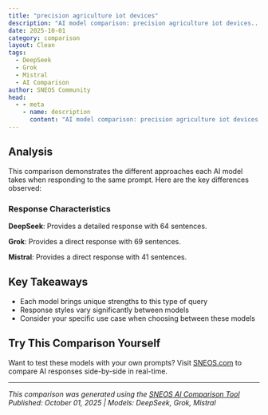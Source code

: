 ```yaml
---
title: "precision agriculture iot devices"
description: "AI model comparison: precision agriculture iot devices..."
date: 2025-10-01
category: comparison
layout: Clean
tags:
  - DeepSeek
  - Grok
  - Mistral
  - AI Comparison
author: SNEOS Community
head:
  - - meta
    - name: description
      content: "AI model comparison: precision agriculture iot devices..."
---
```


<ChatComparison
  title="precision agriculture iot devices"
  prompt="precision agriculture iot devices"
  :responses='{"DeepSeek": "Of course. Let\u0027s break down **Precision Agriculture IoT Devices**\u2014a transformative field that is revolutionizing farming by making it more data-driven, efficient, and sustainable.\n\nAt its core, Precision Agriculture (or \u0022Smart Farming\u0022) uses IoT (Internet of Things) to monitor, analyze, and automate agricultural processes. IoT devices are the physical tools that collect and act on this data.\n\n---\n\n### The Core Concept: The \u0022Sense, Analyze, Act\u0022 Loop\n\nIoT in agriculture creates a continuous feedback loop:\n\n1. **SENSE:** Devices in the field (sensors, drones, satellites) collect data.\n2. **ANALYZE:** Data is sent to a platform (often cloud-based) where it\u0027s processed, often with AI and machine learning, to generate insights.\n3. **ACT:** The insights are used to make precise, targeted decisions, often triggering automated actions (like irrigation or alerts).\n\n---\n\n### Categories of IoT Devices in Precision Agriculture\n\nHere are the main types of devices, categorized by their function:\n\n#### 1. In-Ground \u0026 In-Field Sensor Networks\nThese are the workhorses, placed directly in the soil or environment to measure specific variables.\n\n* **Soil Moisture Sensors:** Measure water content at different root depths. This is the foundation of smart irrigation, preventing both over- and under-watering.\n* **Soil Nutrient Sensors:** Monitor levels of key nutrients like Nitrogen (N), Phosphorus (P), and Potassium (K). This allows for variable-rate fertilizer application, applying only what is needed where it\u0027s needed.\n* **pH Sensors:** Measure soil acidity/alkalinity, crucial for nutrient availability to plants.\n* **Weather Stations (Microclimate Sensors):** Measure temperature, humidity, rainfall, wind speed, and solar radiation at the field level. This provides hyper-local data for disease prediction models and frost alerts.\n* **Environmental Sensors:** Can monitor air quality, leaf wetness (for disease risk), and light intensity.\n\n#### 2. Remote Sensing \u0026 Imaging Platforms\nThese devices provide a \u0022bird\u0027s-eye view\u0022 of the entire field.\n\n* **Drones (UAVs):**\n * **Multispectral/Hyperspectral Cameras:** Capture data beyond what the human eye can see (e.g., Near-Infrared). This reveals plant health (via NDVI - Normalized Difference Vegetation Index), water stress, and pest infestations long before they are visible.\n * **Thermal Cameras:** Identify variations in field temperature, which can indicate irrigation problems or disease.\n* **Satellites:** Provide regular, wide-area imagery for monitoring large-scale crop health, growth stages, and field boundaries over time.\n\n#### 3. Livestock Monitoring Devices\nPrecision agriculture isn\u0027t just for crops; it\u0027s also for animal husbandry.\n\n* **GPS Trackers \u0026 Wearables:** Collars or ear tags with GPS to monitor herd location and prevent theft.\n* **Health Monitors:** Sensors that track body temperature, heart rate, and rumination (chewing) activity. This allows for early detection of illness, optimal breeding time identification, and reduced antibiotic use.\n* **Automated Feeding Systems:** IoT-enabled systems that dispense precise amounts of feed based on the animal\u0027s age, weight, and production stage.\n\n#### 4. Smart Actuators \u0026 Automation Machinery\nThese are the devices that \u0022act\u0022 on the insights provided by the sensors.\n\n* **Variable-Rate Technology (VRT) Systems:** Controllers on tractors that automatically adjust the rate of seed, fertilizer, or pesticide application in real-time as the machine moves across the field, based on a pre-loaded prescription map.\n* **Smart Irrigation Controllers:** Automatically turn irrigation systems on/off or adjust water flow based on data from soil moisture sensors and weather forecasts.\n* **Autonomous Tractors \u0026 Robots:** Self-driving machines that can perform tasks like planting, weeding, and harvesting with extreme precision, 24/7.\n\n#### 5. Gateway \u0026 Connectivity Hardware\nThis is the \u0022plumbing\u0022 that makes it all work.\n\n* **Gateways/LPWA Base Stations:** Devices placed at the edge of the field that collect data from all the sensors (often using low-power protocols like **LoRaWAN** or **Sigfox**) and send it to the cloud via cellular (4G/5G) or satellite networks.\n* **On-Board Modems (Telematics):** Built into tractors and harvesters to transmit data on vehicle location, fuel usage, and implement performance for fleet management.\n\n---\n\n### Key Benefits of Using These Devices\n\n* **Increased Yields \u0026 Crop Quality:** Optimizing inputs directly leads to healthier plants and higher output.\n* **Massive Resource Efficiency:**\n * **Water Savings:** Up to 30-50% reduction with smart irrigation.\n * **Fertilizer \u0026 Pesticide Reduction:** Targeted application reduces costs and environmental runoff.\n* **Reduced Labor Costs:** Automation of monitoring and tasks frees up labor for more critical activities.\n* **Data-Driven Decision Making:** Moves farming from intuition-based to fact-based management.\n* **Improved Sustainability:** Less waste, lower carbon footprint, and healthier soil.\n* **Risk Mitigation:** Early detection of pests, diseases, and equipment failures.\n\n---\n\n### Challenges \u0026 Considerations\n\n* **High Initial Investment:** Hardware, software, and setup can be expensive.\n* **Technical Expertise:** Farmers need to become data managers to some degree.\n* **Connectivity:** Rural areas often have poor internet/cellular coverage, making LPWA networks like LoRaWAN crucial.\n* **Data Security \u0026 Ownership:** Who owns the farm data, and how is it protected?\n* **Interoperability:** Devices from different manufacturers need to work together seamlessly, which is not always the case.\n\n### Real-World Example: Smart Irrigation System\n\n1. **SENSE:** A network of soil moisture sensors buried in a vineyard measures water tension at 12\u0022 and 24\u0022 depths.\n2. **ANALYZE:** The data is sent via a LoRaWAN gateway to a cloud platform. The platform compares the readings to the specific water needs of the grape varietal and incorporates a local weather forecast predicting high heat.\n3. **ACT:** The platform sends a command to the smart irrigation controller to run a specific zone\u0027s drip lines for 45 minutes during the cool of the evening, delivering the perfect amount of water to combat the coming heat stress, while a neighboring zone with adequate moisture remains off.\n\n### Leading Companies in the Space\n\n* **John Deere** (full-solution machinery \u0026 tech)\n* **Trimble** (guidance, VRT, software)\n* **The Climate Corporation (Bayer)** (digital platform, FieldView)\n* **Sentera** (drones \u0026 sensors)\n* **CropX** (soil sensing \u0026 irrigation control)\n* **Semios** (pest management \u0026 irrigation optimization for permanent crops)\n\nIn summary, Precision Agriculture IoT devices are turning farms into connected, intelligent ecosystems. They empower farmers to do more with less, which is essential for feeding a growing global population in an era of climate change and resource constraints.", "Grok": "Precision agriculture (PA) is a farming management concept based on observing, measuring, and responding to inter- and intra-field variability in crops. Internet of Things (IoT) devices play a crucial role in enabling precision agriculture by collecting real-time data, automating processes, and optimizing resource use. Below is an overview of IoT devices commonly used in precision agriculture, their functionalities, and benefits:\n\n---\n\n### **1. Types of IoT Devices in Precision Agriculture**\nIoT devices in precision agriculture are designed to monitor environmental conditions, manage resources, and improve crop and livestock productivity. Some common devices include:\n\n#### **a. Sensors**\n- **Soil Sensors**: Measure soil moisture, temperature, pH levels, and nutrient content (nitrogen, phosphorus, potassium). Examples: Soil moisture sensors, EC (electrical conductivity) sensors.\n - Application: Optimize irrigation and fertilizer use.\n- **Weather Sensors**: Monitor temperature, humidity, rainfall, wind speed, and solar radiation.\n - Application: Predict weather patterns and make informed decisions about planting or harvesting.\n- **Crop Health Sensors**: Use multispectral or hyperspectral imaging to assess crop health by detecting stress, disease, or pest infestations.\n - Application: Enable early intervention to prevent crop losses.\n\n#### **b. Drones (Unmanned Aerial Vehicles - UAVs)**\n- Equipped with cameras and sensors (RGB, thermal, or multispectral) to capture aerial imagery of fields.\n- Application: Monitor crop health, map fields, assess irrigation needs, and apply pesticides or fertilizers in specific areas.\n\n#### **c. Smart Irrigation Systems**\n- IoT-enabled irrigation systems use data from soil moisture sensors and weather forecasts to automate watering.\n- Application: Reduce water wastage by delivering the right amount of water at the right time.\n\n#### **d. Livestock Monitoring Devices**\n- Wearable IoT devices (collars, ear tags) for animals to track location, health metrics (heart rate, temperature), and behavior.\n- Application: Ensure animal welfare, detect diseases early, and optimize breeding cycles.\n\n#### **e. GPS and GIS Devices**\n- GPS-enabled devices and Geographic Information Systems (GIS) are used for field mapping, tractor guidance, and variable rate technology (VRT) for seed, fertilizer, or pesticide application.\n- Application: Improve planting accuracy and reduce overlap or waste.\n\n#### **f. Smart Cameras and Imaging Systems**\n- IoT cameras with AI capabilities for real-time monitoring of crops, pests, and weeds.\n- Application: Identify and address issues like pest infestations or weed growth without manual inspection.\n\n#### **g. Farm Management Systems (Platforms)**\n- IoT platforms integrate data from various sensors and devices into a single dashboard for analysis and decision-making.\n- Application: Provide insights on crop performance, resource usage, and predictive analytics.\n\n#### **h. Automated Machinery**\n- IoT-enabled tractors, harvesters, and sprayers that operate autonomously or semi-autonomously using real-time data.\n- Application: Reduce labor costs and increase operational efficiency.\n\n---\n\n### **2. How IoT Devices Work in Precision Agriculture**\n- **Data Collection**: Sensors and devices collect data on environmental conditions, soil health, crop status, and livestock.\n- **Data Transmission**: IoT devices use communication technologies like Wi-Fi, LoRaWAN, NB-IoT, or 4G/5G to send data to a central server or cloud platform.\n- **Data Analysis**: Machine learning (ML) and artificial intelligence (AI) algorithms analyze the data to provide actionable insights.\n- **Automation**: IoT systems trigger actions such as adjusting irrigation, applying fertilizers, or sending alerts to farmers via mobile apps.\n\n---\n\n### **3. Benefits of IoT in Precision Agriculture**\n- **Resource Optimization**: Reduces overuse of water, fertilizers, and pesticides by applying them only where needed.\n- **Increased Yield**: Early detection of issues and precise interventions improve crop health and productivity.\n- **Cost Efficiency**: Automation and data-driven decisions lower labor and input costs.\n- **Sustainability**: Minimizes environmental impact by reducing chemical runoff and water waste.\n- **Real-Time Monitoring**: Farmers can monitor fields remotely, saving time and effort.\n- **Data-Driven Decisions**: Historical and predictive data help in planning and risk management.\n\n---\n\n### **4. Challenges of IoT in Precision Agriculture**\n- **High Initial Costs**: Deploying IoT devices and infrastructure can be expensive for small-scale farmers.\n- **Connectivity Issues**: Many rural areas lack reliable internet or network coverage.\n- **Data Security**: IoT devices are vulnerable to cyberattacks, risking sensitive farm data.\n- **Technical Expertise**: Farmers may require training to use and maintain IoT systems effectively.\n- **Interoperability**: Compatibility issues between devices and platforms from different manufacturers.\n\n---\n\n### **5. Popular IoT Devices and Platforms for Precision Agriculture**\n- **Devices and Brands**:\n - **John Deere Operations Center**: Offers IoT solutions for equipment monitoring and farm management.\n - **Trimble Ag Software**: Provides GPS and IoT solutions for precision farming.\n - **Climate FieldView**: A platform for data collection and visualization using IoT sensors and imagery.\n - **Libelium Agriculture Sensors**: IoT sensors for soil, weather, and crop monitoring.\n - **DJI Agras Drones**: Drones for crop monitoring and spraying.\n- **Platforms**:\n - **FarmLogs**: A farm management software integrating IoT data.\n - **AgriWebb**: A livestock management platform with IoT integration.\n - **Granular**: A platform for farm planning and IoT data analytics.\n\n---\n\n### **6. Future Trends in IoT for Precision Agriculture**\n- **5G Connectivity**: Faster and more reliable data transmission for real-time monitoring.\n- **Edge Computing**: Processing data locally on IoT devices to reduce latency and bandwidth dependency.\n- **AI and ML Integration**: Enhanced predictive analytics for weather, pests, and crop yields.\n- **Blockchain**: Secure data sharing and traceability in agricultural supply chains.\n- **Robotics**: Increased use of autonomous IoT-enabled robots for planting, weeding, and harvesting.\n\n---\n\n### **Conclusion**\nIoT devices are transforming precision agriculture by enabling farmers to make data-driven decisions, optimize resources, and enhance productivity. While challenges like cost and connectivity remain, advancements in technology and infrastructure are making IoT more accessible to farmers worldwide. By adopting IoT solutions, agriculture can move towards greater sustainability and efficiency, meeting the growing global demand for food.", "Mistral": "Precision agriculture, also known as smart farming, leverages IoT (Internet of Things) devices to optimize farming practices, improve crop yields, and reduce resource waste. Here are some key IoT devices and technologies used in precision agriculture:\n\n1. **Soil Sensors**:\n - **Moisture Sensors**: Measure the volumetric water content in the soil.\n - **Nutrient Sensors**: Monitor nutrient levels (e.g., nitrogen, phosphorus, potassium) to ensure optimal soil health.\n - **pH Sensors**: Measure the acidity or alkalinity of the soil.\n\n2. **Weather Stations**:\n - Collect data on temperature, humidity, rainfall, wind speed, and solar radiation.\n - Help farmers make informed decisions about irrigation, planting, and harvesting.\n\n3. **Crop Sensors**:\n - **NDVI (Normalized Difference Vegetation Index) Sensors**: Use infrared technology to assess plant health and vigor.\n - **Chlorophyll Meters**: Measure the chlorophyll content in leaves to determine plant health.\n\n4. **Drones and UAVs (Unmanned Aerial Vehicles)**:\n - Equipped with cameras and sensors to capture aerial imagery and data.\n - Used for crop monitoring, mapping, and spraying pesticides or fertilizers.\n\n5. **GPS and GNSS Systems**:\n - Provide precise location data for field mapping, soil sampling, and crop scouting.\n - Enable auto-steering systems for tractors and other farm equipment.\n\n6. **Irrigation Controllers**:\n - Automate and optimize watering schedules based on real-time data from soil moisture sensors and weather stations.\n - Help conserve water and improve crop yields.\n\n7. **Livestock Monitoring Systems**:\n - **Wearable Devices**: Track the health, location, and behavior of animals.\n - **RFID Tags**: Identify and monitor individual animals.\n\n8. **Remote Monitoring and Control Systems**:\n - Allow farmers to monitor and control farm equipment, irrigation systems, and other devices remotely.\n - Provide real-time data and alerts to farmers\u0027 smartphones or computers.\n\n9. **Data Loggers and Gateways**:\n - Collect and transmit data from various sensors and devices to cloud platforms for analysis.\n - Ensure data is stored and accessible for long-term trend analysis.\n\n10. **AI and Machine Learning Algorithms**:\n - Analyze data collected from IoT devices to provide insights and recommendations.\n - Predict crop yields, detect diseases early, and optimize resource use.\n\n11. **Robotics and Automation**:\n - **Harvesting Robots**: Automate the harvesting process.\n - **Weeding Robots**: Use AI to identify and remove weeds.\n\n12. **Smart Greenhouses**:\n - Integrate various IoT devices to control temperature, humidity, light, and other environmental factors.\n - Optimize growing conditions for specific crops.\n\nBy integrating these IoT devices, precision agriculture helps farmers make data-driven decisions, improve efficiency, and sustainably manage resources."}' 
  published-date="16:30"
/>

## Analysis

This comparison demonstrates the different approaches each AI model takes when responding to the same prompt. Here are the key differences observed:

### Response Characteristics

**DeepSeek**: Provides a detailed response with 64 sentences. 

**Grok**: Provides a direct response with 69 sentences. 

**Mistral**: Provides a direct response with 41 sentences. 

## Key Takeaways

- Each model brings unique strengths to this type of query
- Response styles vary significantly between models
- Consider your specific use case when choosing between these models

## Try This Comparison Yourself

Want to test these models with your own prompts? Visit [SNEOS.com](https://sneos.com) to compare AI responses side-by-side in real-time.

---

*This comparison was generated using the [SNEOS AI Comparison Tool](https://sneos.com)*
*Published: October 01, 2025 | Models: DeepSeek, Grok, Mistral*
